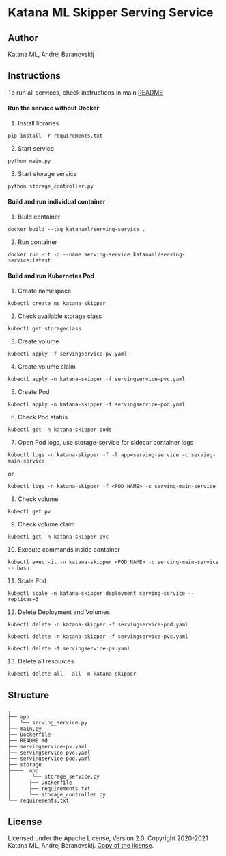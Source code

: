 # Katana ML Skipper Serving Service

## Author

Katana ML, Andrej Baranovskij

## Instructions

To run all services, check instructions in main [README](https://github.com/katanaml/katana-skipper/blob/master/README.md)

#### Run the service without Docker

1. Install libraries

```
pip install -r requirements.txt
```

2. Start service

```
python main.py
```

3. Start storage service

```
python storage_controller.py
```

#### Build and run individual container

1. Build container

```
docker build --tag katanaml/serving-service .
```

2. Run container

```
docker run -it -d --name serving-service katanaml/serving-service:latest
```

#### Build and run Kubernetes Pod

1. Create namespace

```
kubectl create ns katana-skipper
```

2. Check available storage class

```
kubectl get storageclass
```

3. Create volume

```
kubectl apply -f servingservice-pv.yaml
```

4. Create volume claim

```
kubectl apply -n katana-skipper -f servingservice-pvc.yaml
```

5. Create Pod

```
kubectl apply -n katana-skipper -f servingservice-pod.yaml
```

6. Check Pod status

```
kubectl get -n katana-skipper pods
```

7. Open Pod logs, use storage-service for sidecar container logs

```
kubectl logs -n katana-skipper -f -l app=serving-service -c serving-main-service
```

or

```
kubectl logs -n katana-skipper -f <POD_NAME> -c serving-main-service
```

8. Check volume

```
kubectl get pv
```

9. Check volume claim

```
kubectl get -n katana-skipper pvc
```

10. Execute commands inside container

```
kubectl exec -it -n katana-skipper <POD_NAME> -c serving-main-service -- bash
```

11. Scale Pod

```
kubectl scale -n katana-skipper deployment serving-service --replicas=3
```

12. Delete Deployment and Volumes

```
kubectl delete -n katana-skipper -f servingservice-pod.yaml
```

```
kubectl delete -n katana-skipper -f servingservice-pvc.yaml
```

```
kubectl delete -f servingservice-pv.yaml
```

13. Delete all resources

```
kubectl delete all --all -n katana-skipper
```

## Structure

```
.
├── app
│   └── serving_service.py
├── main.py
├── Dockerfile
├── README.md
├── servingservice-pv.yaml
├── servingservice-pvc.yaml
├── servingservice-pod.yaml
├── storage
├────  app
│       └── storage_service.py
│      ├── Dockerfile
│      ├── requirements.txt
│      └── storage_controller.py
└── requirements.txt
```

## License

Licensed under the Apache License, Version 2.0. Copyright 2020-2021 Katana ML, Andrej Baranovskij. [Copy of the license](https://github.com/katanaml/katana-pipeline/blob/master/LICENSE).
